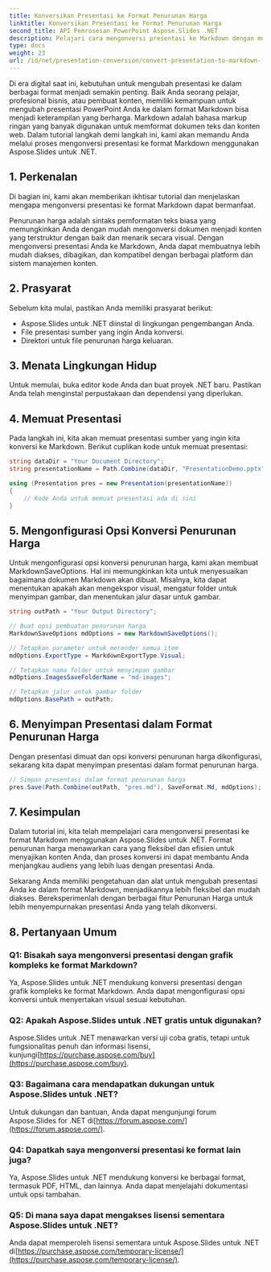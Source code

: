 ```yaml
---
title: Konversikan Presentasi ke Format Penurunan Harga
linktitle: Konversikan Presentasi ke Format Penurunan Harga
second_title: API Pemrosesan PowerPoint Aspose.Slides .NET
description: Pelajari cara mengonversi presentasi ke Markdown dengan mudah menggunakan Aspose.Slides untuk .NET. Panduan langkah demi langkah dengan contoh kode.
type: docs
weight: 23
url: /id/net/presentation-conversion/convert-presentation-to-markdown-format/
---
```


Di era digital saat ini, kebutuhan untuk mengubah presentasi ke dalam berbagai format menjadi semakin penting. Baik Anda seorang pelajar, profesional bisnis, atau pembuat konten, memiliki kemampuan untuk mengubah presentasi PowerPoint Anda ke dalam format Markdown bisa menjadi keterampilan yang berharga. Markdown adalah bahasa markup ringan yang banyak digunakan untuk memformat dokumen teks dan konten web. Dalam tutorial langkah demi langkah ini, kami akan memandu Anda melalui proses mengonversi presentasi ke format Markdown menggunakan Aspose.Slides untuk .NET.

## 1. Perkenalan

Di bagian ini, kami akan memberikan ikhtisar tutorial dan menjelaskan mengapa mengonversi presentasi ke format Markdown dapat bermanfaat.

Penurunan harga adalah sintaks pemformatan teks biasa yang memungkinkan Anda dengan mudah mengonversi dokumen menjadi konten yang terstruktur dengan baik dan menarik secara visual. Dengan mengonversi presentasi Anda ke Markdown, Anda dapat membuatnya lebih mudah diakses, dibagikan, dan kompatibel dengan berbagai platform dan sistem manajemen konten.

## 2. Prasyarat

Sebelum kita mulai, pastikan Anda memiliki prasyarat berikut:

- Aspose.Slides untuk .NET diinstal di lingkungan pengembangan Anda.
- File presentasi sumber yang ingin Anda konversi.
- Direktori untuk file penurunan harga keluaran.

## 3. Menata Lingkungan Hidup

Untuk memulai, buka editor kode Anda dan buat proyek .NET baru. Pastikan Anda telah menginstal perpustakaan dan dependensi yang diperlukan.

## 4. Memuat Presentasi

Pada langkah ini, kita akan memuat presentasi sumber yang ingin kita konversi ke Markdown. Berikut cuplikan kode untuk memuat presentasi:

```csharp
string dataDir = "Your Document Directory";
string presentationName = Path.Combine(dataDir, "PresentationDemo.pptx");

using (Presentation pres = new Presentation(presentationName))
{
    // Kode Anda untuk memuat presentasi ada di sini
}
```

## 5. Mengonfigurasi Opsi Konversi Penurunan Harga

Untuk mengonfigurasi opsi konversi penurunan harga, kami akan membuat MarkdownSaveOptions. Hal ini memungkinkan kita untuk menyesuaikan bagaimana dokumen Markdown akan dibuat. Misalnya, kita dapat menentukan apakah akan mengekspor visual, mengatur folder untuk menyimpan gambar, dan menentukan jalur dasar untuk gambar.

```csharp
string outPath = "Your Output Directory";

// Buat opsi pembuatan penurunan harga
MarkdownSaveOptions mdOptions = new MarkdownSaveOptions();

// Tetapkan parameter untuk merender semua item
mdOptions.ExportType = MarkdownExportType.Visual;

// Tetapkan nama folder untuk menyimpan gambar
mdOptions.ImagesSaveFolderName = "md-images";

// Tetapkan jalur untuk gambar folder
mdOptions.BasePath = outPath;
```

## 6. Menyimpan Presentasi dalam Format Penurunan Harga

Dengan presentasi dimuat dan opsi konversi penurunan harga dikonfigurasi, sekarang kita dapat menyimpan presentasi dalam format penurunan harga.

```csharp
// Simpan presentasi dalam format penurunan harga
pres.Save(Path.Combine(outPath, "pres.md"), SaveFormat.Md, mdOptions);
```

## 7. Kesimpulan

Dalam tutorial ini, kita telah mempelajari cara mengonversi presentasi ke format Markdown menggunakan Aspose.Slides untuk .NET. Format penurunan harga menawarkan cara yang fleksibel dan efisien untuk menyajikan konten Anda, dan proses konversi ini dapat membantu Anda menjangkau audiens yang lebih luas dengan presentasi Anda.

Sekarang Anda memiliki pengetahuan dan alat untuk mengubah presentasi Anda ke dalam format Markdown, menjadikannya lebih fleksibel dan mudah diakses. Bereksperimenlah dengan berbagai fitur Penurunan Harga untuk lebih menyempurnakan presentasi Anda yang telah dikonversi.

## 8. Pertanyaan Umum

### Q1: Bisakah saya mengonversi presentasi dengan grafik kompleks ke format Markdown?

Ya, Aspose.Slides untuk .NET mendukung konversi presentasi dengan grafik kompleks ke format Markdown. Anda dapat mengonfigurasi opsi konversi untuk menyertakan visual sesuai kebutuhan.

### Q2: Apakah Aspose.Slides untuk .NET gratis untuk digunakan?

Aspose.Slides untuk .NET menawarkan versi uji coba gratis, tetapi untuk fungsionalitas penuh dan informasi lisensi, kunjungi[https://purchase.aspose.com/buy](https://purchase.aspose.com/buy).

### Q3: Bagaimana cara mendapatkan dukungan untuk Aspose.Slides untuk .NET?

 Untuk dukungan dan bantuan, Anda dapat mengunjungi forum Aspose.Slides for .NET di[https://forum.aspose.com/](https://forum.aspose.com/).

### Q4: Dapatkah saya mengonversi presentasi ke format lain juga?

Ya, Aspose.Slides untuk .NET mendukung konversi ke berbagai format, termasuk PDF, HTML, dan lainnya. Anda dapat menjelajahi dokumentasi untuk opsi tambahan.

### Q5: Di mana saya dapat mengakses lisensi sementara Aspose.Slides untuk .NET?

 Anda dapat memperoleh lisensi sementara untuk Aspose.Slides untuk .NET di[https://purchase.aspose.com/temporary-license/](https://purchase.aspose.com/temporary-license/).
